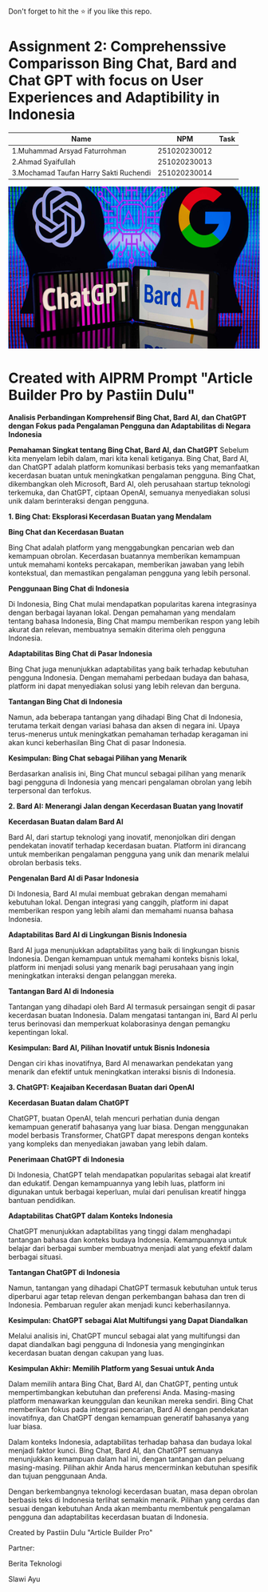 Don't forget to hit the :star: if you like this repo.

# Assignment 2: Comprehenssive Comparisson Bing Chat, Bard and Chat GPT with focus on User Experiences and Adaptibility in Indonesia

| Name          | NPM  | Task            |
| ------------ | -------------- | --------------- |
| 1.Muhammad Arsyad Faturrohman |251020230012       |           |
| 2.Ahmad Syaifullah |251020230013          |           |
| 3.Mochamad Taufan Harry Sakti Ruchendi |251020230014         |           |

<p align="center">
  <img src="AIChat.jpeg" width="524px" height="324px">
</p>

# Created with AIPRM Prompt "Article Builder Pro by Pastiin Dulu"

**Analisis Perbandingan Komprehensif Bing Chat, Bard AI, dan ChatGPT dengan Fokus pada Pengalaman Pengguna dan Adaptabilitas di Negara Indonesia**

**Pemahaman Singkat tentang Bing Chat, Bard AI, dan ChatGPT**
Sebelum kita menyelam lebih dalam, mari kita kenali ketiganya. Bing Chat, Bard AI, dan ChatGPT adalah platform komunikasi berbasis teks yang memanfaatkan kecerdasan buatan untuk meningkatkan pengalaman pengguna. Bing Chat, dikembangkan oleh Microsoft, Bard AI, oleh perusahaan startup teknologi terkemuka, dan ChatGPT, ciptaan OpenAI, semuanya menyediakan solusi unik dalam berinteraksi dengan pengguna.

**1. Bing Chat: Eksplorasi Kecerdasan Buatan yang Mendalam**

**Bing Chat dan Kecerdasan Buatan**

Bing Chat adalah platform yang menggabungkan pencarian web dan kemampuan obrolan. Kecerdasan buatannya memberikan kemampuan untuk memahami konteks percakapan, memberikan jawaban yang lebih kontekstual, dan memastikan pengalaman pengguna yang lebih personal.

**Penggunaan Bing Chat di Indonesia**

Di Indonesia, Bing Chat mulai mendapatkan popularitas karena integrasinya dengan berbagai layanan lokal. Dengan pemahaman yang mendalam tentang bahasa Indonesia, Bing Chat mampu memberikan respon yang lebih akurat dan relevan, membuatnya semakin diterima oleh pengguna Indonesia.

**Adaptabilitas Bing Chat di Pasar Indonesia**

Bing Chat juga menunjukkan adaptabilitas yang baik terhadap kebutuhan pengguna Indonesia. Dengan memahami perbedaan budaya dan bahasa, platform ini dapat menyediakan solusi yang lebih relevan dan berguna.

**Tantangan Bing Chat di Indonesia**

Namun, ada beberapa tantangan yang dihadapi Bing Chat di Indonesia, terutama terkait dengan variasi bahasa dan aksen di negara ini. Upaya terus-menerus untuk meningkatkan pemahaman terhadap keragaman ini akan kunci keberhasilan Bing Chat di pasar Indonesia.

**Kesimpulan: Bing Chat sebagai Pilihan yang Menarik**

Berdasarkan analisis ini, Bing Chat muncul sebagai pilihan yang menarik bagi pengguna di Indonesia yang mencari pengalaman obrolan yang lebih terpersonal dan terfokus.

**2. Bard AI: Menerangi Jalan dengan Kecerdasan Buatan yang Inovatif**

**Kecerdasan Buatan dalam Bard AI**

Bard AI, dari startup teknologi yang inovatif, menonjolkan diri dengan pendekatan inovatif terhadap kecerdasan buatan. Platform ini dirancang untuk memberikan pengalaman pengguna yang unik dan menarik melalui obrolan berbasis teks.

**Pengenalan Bard AI di Pasar Indonesia**

Di Indonesia, Bard AI mulai membuat gebrakan dengan memahami kebutuhan lokal. Dengan integrasi yang canggih, platform ini dapat memberikan respon yang lebih alami dan memahami nuansa bahasa Indonesia.

**Adaptabilitas Bard AI di Lingkungan Bisnis Indonesia**

Bard AI juga menunjukkan adaptabilitas yang baik di lingkungan bisnis Indonesia. Dengan kemampuan untuk memahami konteks bisnis lokal, platform ini menjadi solusi yang menarik bagi perusahaan yang ingin meningkatkan interaksi dengan pelanggan mereka.

**Tantangan Bard AI di Indonesia**

Tantangan yang dihadapi oleh Bard AI termasuk persaingan sengit di pasar kecerdasan buatan Indonesia. Dalam mengatasi tantangan ini, Bard AI perlu terus berinovasi dan memperkuat kolaborasinya dengan pemangku kepentingan lokal.

**Kesimpulan: Bard AI, Pilihan Inovatif untuk Bisnis Indonesia**

Dengan ciri khas inovatifnya, Bard AI menawarkan pendekatan yang menarik dan efektif untuk meningkatkan interaksi bisnis di Indonesia.

**3. ChatGPT: Keajaiban Kecerdasan Buatan dari OpenAI**

**Kecerdasan Buatan dalam ChatGPT**

ChatGPT, buatan OpenAI, telah mencuri perhatian dunia dengan kemampuan generatif bahasanya yang luar biasa. Dengan menggunakan model berbasis Transformer, ChatGPT dapat merespons dengan konteks yang kompleks dan menyediakan jawaban yang lebih dalam.

**Penerimaan ChatGPT di Indonesia**

Di Indonesia, ChatGPT telah mendapatkan popularitas sebagai alat kreatif dan edukatif. Dengan kemampuannya yang lebih luas, platform ini digunakan untuk berbagai keperluan, mulai dari penulisan kreatif hingga bantuan pendidikan.

**Adaptabilitas ChatGPT dalam Konteks Indonesia**

ChatGPT menunjukkan adaptabilitas yang tinggi dalam menghadapi tantangan bahasa dan konteks budaya Indonesia. Kemampuannya untuk belajar dari berbagai sumber membuatnya menjadi alat yang efektif dalam berbagai situasi.

**Tantangan ChatGPT di Indonesia**

Namun, tantangan yang dihadapi ChatGPT termasuk kebutuhan untuk terus diperbarui agar tetap relevan dengan perkembangan bahasa dan tren di Indonesia. Pembaruan reguler akan menjadi kunci keberhasilannya.

**Kesimpulan: ChatGPT sebagai Alat Multifungsi yang Dapat Diandalkan**

Melalui analisis ini, ChatGPT muncul sebagai alat yang multifungsi dan dapat diandalkan bagi pengguna di Indonesia yang menginginkan kecerdasan buatan dengan cakupan yang luas.

**Kesimpulan Akhir: Memilih Platform yang Sesuai untuk Anda**

Dalam memilih antara Bing Chat, Bard AI, dan ChatGPT, penting untuk mempertimbangkan kebutuhan dan preferensi Anda. Masing-masing platform menawarkan keunggulan dan keunikan mereka sendiri. Bing Chat memberikan fokus pada integrasi pencarian, Bard AI dengan pendekatan inovatifnya, dan ChatGPT dengan kemampuan generatif bahasanya yang luar biasa.

Dalam konteks Indonesia, adaptabilitas terhadap bahasa dan budaya lokal menjadi faktor kunci. Bing Chat, Bard AI, dan ChatGPT semuanya menunjukkan kemampuan dalam hal ini, dengan tantangan dan peluang masing-masing. Pilihan akhir Anda harus mencerminkan kebutuhan spesifik dan tujuan penggunaan Anda.

Dengan berkembangnya teknologi kecerdasan buatan, masa depan obrolan berbasis teks di Indonesia terlihat semakin menarik. Pilihan yang cerdas dan sesuai dengan kebutuhan Anda akan membantu membentuk pengalaman pengguna dan adaptabilitas kecerdasan buatan di Indonesia.

Created by Pastiin Dulu "Article Builder Pro"

Partner:

Berita Teknologi

Slawi Ayu
